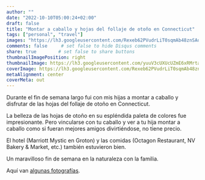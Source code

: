 ```yaml
---
author: ""
date: "2022-10-10T05:00:24+02:00"
draft: false
title: "Montar a caballo y hojas del follaje de otoño en Connecticut"
tags: ["personal", "travel"]
images: "https://lh3.googleusercontent.com/Rexeb62PVudrLiT0sqmAb48znSAoYnOdV2IjzPmoNF0D7Q5dQlO32w7FWoayOvm1e1gIFYCEN0M01Z3UPAUmLFjp5me7IvargljS4QT-b9yplVvdx4mmzu6x6a3ZsljpLVyYr7FxpCI=w2400"
comments: false     # set false to hide Disqus comments
share: true        # set false to share buttons
thumbnailImagePosition: right
thumbnailImage: https://lh3.googleusercontent.com/yuuV3cUXUcUZmE6xRMrtadkRe_4Uks6XOKefYLcI8tdnXCYPxI8MP_8lAvZYGrBMY8W5-qye750YOXApzQHwKbCokmVekbis944CQV3YrcbPAyt_GkuvF2EXaCAOz8hxgnke5hEnN_8=w2400
coverImage: https://lh3.googleusercontent.com/Rexeb62PVudrLiT0sqmAb48znSAoYnOdV2IjzPmoNF0D7Q5dQlO32w7FWoayOvm1e1gIFYCEN0M01Z3UPAUmLFjp5me7IvargljS4QT-b9yplVvdx4mmzu6x6a3ZsljpLVyYr7FxpCI=w2400
metaAlignment: center
coverMeta: out
---
```


Durante el fin de semana largo fui con mis hijas a montar a caballo y disfrutar de las hojas del follaje de otoño en Connecticut.

<!--more-->

La belleza de las hojas de otoño en su espléndida paleta de colores fue impresionante. Pero vincularse con tu caballo y ver a tu hija montar a caballo como si fueran mejores amigos divirtiéndose, no tiene precio.

El hotel (Marriott Mystic en Groton) y las comidas (Octagon Restaurant, NV Bakery & Market, etc.) también estuvieron bien.

Un maravilloso fin de semana en la naturaleza con la familia.

Aquí van [algunas fotografías](https://photos.app.goo.gl/VfiqKFFGqeEsvAdM7).